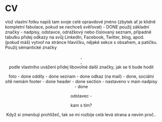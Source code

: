 # CV
vlož vlastní fotku
napiš tam svoje celé opravdové jméno (zbytek ať je klidně kompletní fabulace, pokud se nechceš svěřovat) - DONE 
použij základní značky - nadpisy, odstavce, odrážkový nebo číslovaný seznam, případně tabulku
přidej odkazy na svůj LinkedIn, Facebook, Twitter, blog, apod. (pokud máš)
vytvoř na stránce hlavičku, nějaké sekce s obsahem, a patičku. Použij sémantické značky <header>, <footer>, <section>
podle vlastního uvážení přidej libovolné další značky, jak se ti bude hodit

foto - done
oddíly - done
seznam - done
odkaz (na mail) - done, sociální sítě nemám
footer - done 
header - done
section - nastaveno v main
nadpisy - done


odstavec - <p> kam s tím?

Když si zmenšuji prohlížeč, tak se mi rozbije celá levá strana a nevím proč..



